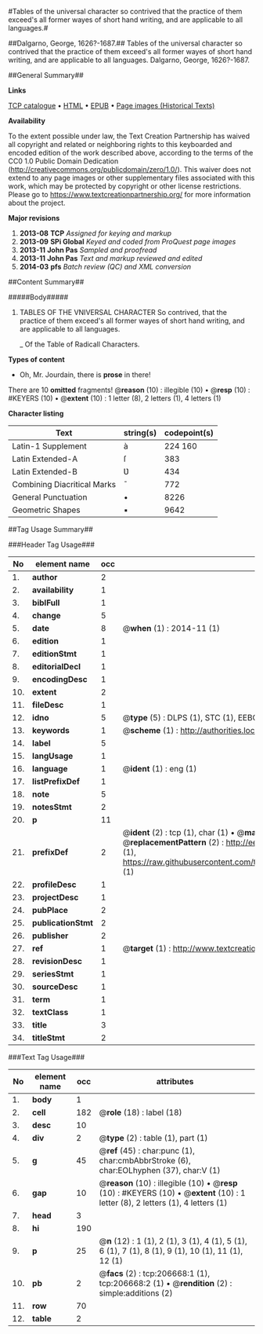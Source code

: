 #Tables of the universal character so contrived that the practice of them exceed's all former wayes of short hand writing, and are applicable to all languages.#

##Dalgarno, George, 1626?-1687.##
Tables of the universal character so contrived that the practice of them exceed's all former wayes of short hand writing, and are applicable to all languages.
Dalgarno, George, 1626?-1687.

##General Summary##

**Links**

[TCP catalogue](http://www.ota.ox.ac.uk/tcp/)  • 
[HTML](http://tei.it.ox.ac.uk/tcp/Texts-HTML/free/B21/B21021.html)  • 
[EPUB](http://tei.it.ox.ac.uk/tcp/Texts-EPUB/free/B21/B21021.epub) • 
[Page images (Historical Texts)](https://historicaltexts.jisc.ac.uk/eebo-99825692e)

**Availability**

To the extent possible under law, the Text Creation Partnership has waived all copyright and related or neighboring rights to this keyboarded and encoded edition of the work described above, according to the terms of the CC0 1.0 Public Domain Dedication (http://creativecommons.org/publicdomain/zero/1.0/). This waiver does not extend to any page images or other supplementary files associated with this work, which may be protected by copyright or other license restrictions. Please go to https://www.textcreationpartnership.org/ for more information about the project.

**Major revisions**

1. __2013-08__ __TCP__ *Assigned for keying and markup*
1. __2013-09__ __SPi Global__ *Keyed and coded from ProQuest page images*
1. __2013-11__ __John Pas__ *Sampled and proofread*
1. __2013-11__ __John Pas__ *Text and markup reviewed and edited*
1. __2014-03__ __pfs__ *Batch review (QC) and XML conversion*

##Content Summary##

#####Body#####

1. TABLES OF THE VNIVERSAL CHARACTER So contrived, that the practice of them exceed's all former wayes of short hand writing, and are applicable to all languages.

    _ Of the Table of Radicall Characters.

**Types of content**

  * Oh, Mr. Jourdain, there is **prose** in there!

There are 10 **omitted** fragments! 
 @__reason__ (10) : illegible (10)  •  @__resp__ (10) : #KEYERS (10)  •  @__extent__ (10) : 1 letter (8), 2 letters (1), 4 letters (1)

**Character listing**


|Text|string(s)|codepoint(s)|
|---|---|---|
|Latin-1 Supplement|à |224 160|
|Latin Extended-A|ſ|383|
|Latin Extended-B|Ʋ|434|
|Combining             Diacritical Marks|̄|772|
|General Punctuation|•|8226|
|Geometric Shapes|▪|9642|

##Tag Usage Summary##

###Header Tag Usage###

|No|element name|occ|attributes|
|---|---|---|---|
|1.|__author__|2||
|2.|__availability__|1||
|3.|__biblFull__|1||
|4.|__change__|5||
|5.|__date__|8| @__when__ (1) : 2014-11 (1)|
|6.|__edition__|1||
|7.|__editionStmt__|1||
|8.|__editorialDecl__|1||
|9.|__encodingDesc__|1||
|10.|__extent__|2||
|11.|__fileDesc__|1||
|12.|__idno__|5| @__type__ (5) : DLPS (1), STC (1), EEBO-CITATION (1), PROQUEST (1), VID (1)|
|13.|__keywords__|1| @__scheme__ (1) : http://authorities.loc.gov/ (1)|
|14.|__label__|5||
|15.|__langUsage__|1||
|16.|__language__|1| @__ident__ (1) : eng (1)|
|17.|__listPrefixDef__|1||
|18.|__note__|5||
|19.|__notesStmt__|2||
|20.|__p__|11||
|21.|__prefixDef__|2| @__ident__ (2) : tcp (1), char (1)  •  @__matchPattern__ (2) : ([0-9\-]+):([0-9IVX]+) (1), (.+) (1)  •  @__replacementPattern__ (2) : http://eebo.chadwyck.com/downloadtiff?vid=$1&page=$2 (1), https://raw.githubusercontent.com/textcreationpartnership/Texts/master/tcpchars.xml#$1 (1)|
|22.|__profileDesc__|1||
|23.|__projectDesc__|1||
|24.|__pubPlace__|2||
|25.|__publicationStmt__|2||
|26.|__publisher__|2||
|27.|__ref__|1| @__target__ (1) : http://www.textcreationpartnership.org/docs/. (1)|
|28.|__revisionDesc__|1||
|29.|__seriesStmt__|1||
|30.|__sourceDesc__|1||
|31.|__term__|1||
|32.|__textClass__|1||
|33.|__title__|3||
|34.|__titleStmt__|2||


###Text Tag Usage###

|No|element name|occ|attributes|
|---|---|---|---|
|1.|__body__|1||
|2.|__cell__|182| @__role__ (18) : label (18)|
|3.|__desc__|10||
|4.|__div__|2| @__type__ (2) : table (1), part (1)|
|5.|__g__|45| @__ref__ (45) : char:punc (1), char:cmbAbbrStroke (6), char:EOLhyphen (37), char:V (1)|
|6.|__gap__|10| @__reason__ (10) : illegible (10)  •  @__resp__ (10) : #KEYERS (10)  •  @__extent__ (10) : 1 letter (8), 2 letters (1), 4 letters (1)|
|7.|__head__|3||
|8.|__hi__|190||
|9.|__p__|25| @__n__ (12) : 1 (1), 2 (1), 3 (1), 4 (1), 5 (1), 6 (1), 7 (1), 8 (1), 9 (1), 10 (1), 11 (1), 12 (1)|
|10.|__pb__|2| @__facs__ (2) : tcp:206668:1 (1), tcp:206668:2 (1)  •  @__rendition__ (2) : simple:additions (2)|
|11.|__row__|70||
|12.|__table__|2||
